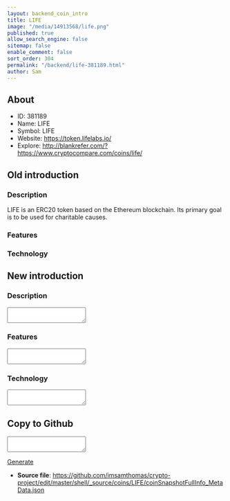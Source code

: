 ```yaml
---
layout: backend_coin_intro
title: LIFE
image: "/media/14913568/life.png"
published: true
allow_search_engine: false
sitemap: false
enable_comment: false
sort_order: 304
permalink: "/backend/life-381189.html"
author: Sam
---
```


## About

- ID: 381189
- Name: LIFE
- Symbol: LIFE
- Website: https://token.lifelabs.io/
- Explore: http://blankrefer.com/?https://www.cryptocompare.com/coins/life/


## Old introduction

### Description

<p>LIFE is an ERC20 token based on the Ethereum blockchain. Its primary goal is to be used for charitable causes.</p>

### Features


### Technology




## New introduction


### Description
<textarea id="meta_description" name="description"></textarea>

### Features
<textarea id="meta_features" name="features"></textarea>

### Technology
<textarea id="meta_technology" name="technology"></textarea>


## Copy to Github

<textarea id="coinsnapshotfullinfo_metadata"></textarea>

<a href="#gen" onclick="generateMetaDatJson()">Generate</a>

- **Source file**: <a href="https://github.com/imsamthomas/crypto-project/edit/master/shell/_source/coins/LIFE/coinSnapshotFullInfo_MetaData.json">https://github.com/imsamthomas/crypto-project/edit/master/shell/_source/coins/LIFE/coinSnapshotFullInfo_MetaData.json</a>

